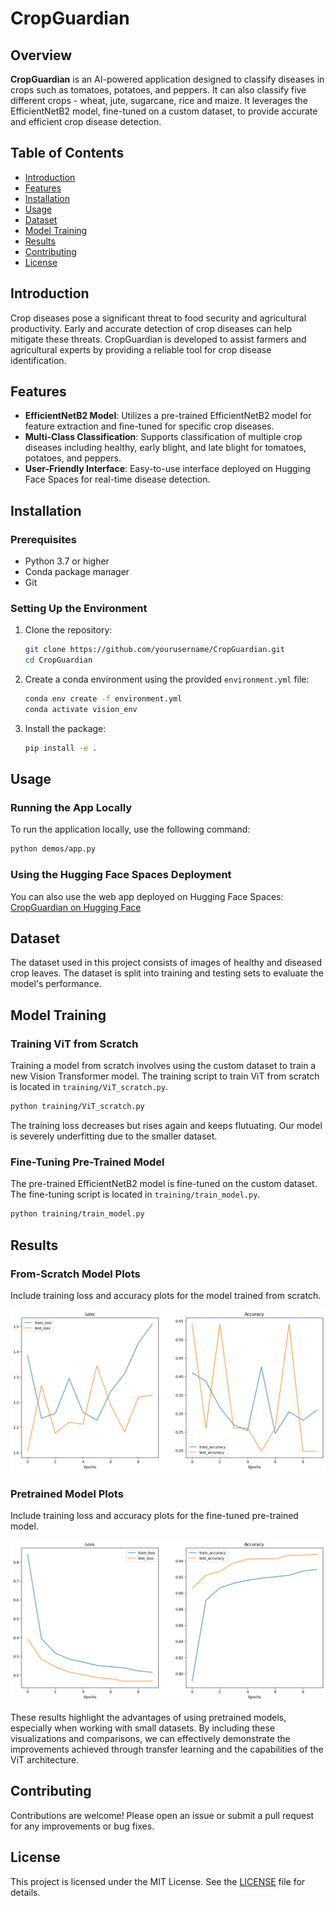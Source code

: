 # CropGuardian

## Overview

**CropGuardian** is an AI-powered application designed to classify diseases in crops such as tomatoes, potatoes, and peppers. It can also classify five different crops - wheat, jute, sugarcane, rice and maize. It leverages the EfficientNetB2 model, fine-tuned on a custom dataset, to provide accurate and efficient crop disease detection.

## Table of Contents

- [Introduction](#introduction)
- [Features](#features)
- [Installation](#installation)
- [Usage](#usage)
- [Dataset](#dataset)
- [Model Training](#model-training)
- [Results](#results)
- [Contributing](#contributing)
- [License](#license)

## Introduction

Crop diseases pose a significant threat to food security and agricultural productivity. Early and accurate detection of crop diseases can help mitigate these threats. CropGuardian is developed to assist farmers and agricultural experts by providing a reliable tool for crop disease identification.

## Features

- **EfficientNetB2 Model**: Utilizes a pre-trained EfficientNetB2 model for feature extraction and fine-tuned for specific crop diseases.
- **Multi-Class Classification**: Supports classification of multiple crop diseases including healthy, early blight, and late blight for tomatoes, potatoes, and peppers.
- **User-Friendly Interface**: Easy-to-use interface deployed on Hugging Face Spaces for real-time disease detection.

## Installation

### Prerequisites

- Python 3.7 or higher
- Conda package manager
- Git

### Setting Up the Environment

1. Clone the repository:

    ```bash
    git clone https://github.com/yourusername/CropGuardian.git
    cd CropGuardian
    ```

2. Create a conda environment using the provided `environment.yml` file:

    ```bash
    conda env create -f environment.yml
    conda activate vision_env
    ```

3. Install the package:

    ```bash
    pip install -e .
    ```

## Usage

### Running the App Locally

To run the application locally, use the following command:

```bash
python demos/app.py
```

### Using the Hugging Face Spaces Deployment

You can also use the web app deployed on Hugging Face Spaces: [CropGuardian on Hugging Face](https://huggingface.co/spaces/sumeetchougule/crop_guardian)

## Dataset

The dataset used in this project consists of images of healthy and diseased crop leaves. The dataset is split into training and testing sets to evaluate the model's performance.

## Model Training

### Training ViT from Scratch

Training a model from scratch involves using the custom dataset to train a new Vision Transformer model. The training script to train ViT from scratch is located in `training/ViT_scratch.py`.

```bash
python training/ViT_scratch.py 
```

The training loss decreases but rises again and keeps flutuating. Our model is severely underfitting due to the smaller dataset.

### Fine-Tuning Pre-Trained Model

The pre-trained EfficientNetB2 model is fine-tuned on the custom dataset. The fine-tuning script is located in `training/train_model.py`.

```bash
python training/train_model.py
```

## Results

### From-Scratch Model Plots

Include training loss and accuracy plots for the model trained from scratch.

![From-Scratch Model Training Loss and Accuracy](ViT_results.png)

### Pretrained Model Plots

Include training loss and accuracy plots for the fine-tuned pre-trained model.

![Pretrained Model Training Loss and Accuracy](effnetb2_results.png)

These results highlight the advantages of using pretrained models, especially when working with small datasets. By including these visualizations and comparisons, we can effectively demonstrate the improvements achieved through transfer learning and the capabilities of the ViT architecture.

## Contributing

Contributions are welcome! Please open an issue or submit a pull request for any improvements or bug fixes.

## License

This project is licensed under the MIT License. See the [LICENSE](LICENSE) file for details.
